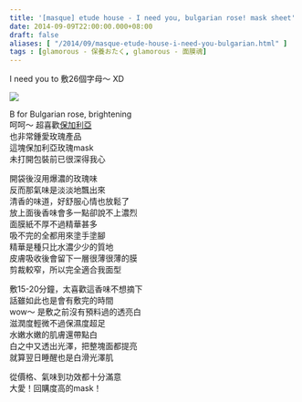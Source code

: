 ```yaml
---
title: '[masque] etude house - I need you, bulgarian rose! mask sheet'
date: 2014-09-09T22:00:00.000+08:00
draft: false
aliases: [ "/2014/09/masque-etude-house-i-need-you-bulgarian.html" ]
tags : [glamorous - 保養おたく, glamorous - 面膜魂]
---
```


I need you to 敷26個字母～ XD  

![](/images/etudehouseb.jpg)

B for Bulgarian rose, brightening  
呵呵～ 超喜歡[保加利亞](https://hidie.net/bulgaria14d16n/)  
也非常鍾愛玫瑰產品  
這塊保加利亞玫瑰mask  
未打開包裝前已很深得我心  
  
開袋後沒用爆濃的玫瑰味  
反而那氣味是淡淡地飄出來  
清香的味道，好舒服心情也放鬆了  
放上面後香味會多一點卻說不上濃烈  
面膜紙不厚不過精華甚多  
吸不完的全都用來塗手塗腳  
精華是種只比水濃少少的質地  
皮膚吸收後會留下一層很薄很薄的膜  
剪裁較窄，所以完全適合我面型  
  
敷15-20分鐘，太喜歡這香味不想摘下  
話雖如此也是會有敷完的時間  
wow～ 是敷之前沒有預料過的透亮白  
滋潤度輕微不過保濕度超足  
水嫩水嫩的肌膚還帶點白  
白之中又透出光澤，把整塊面都提亮  
就算翌日睡醒也是白滑光澤肌  
  
從價格、氣味到功效都十分滿意  
大愛！回購度高的mask！
